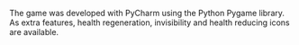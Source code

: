 The game was developed with PyCharm using the Python Pygame library. 
As extra features, health regeneration, invisibility and health reducing icons are available.
